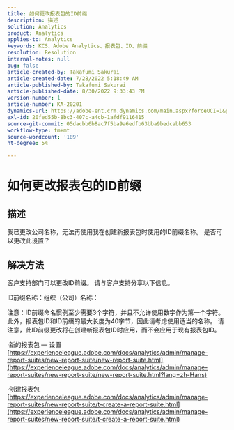```yaml
---
title: 如何更改报表包的ID前缀
description: 描述
solution: Analytics
product: Analytics
applies-to: Analytics
keywords: KCS、Adobe Analytics、报表包、ID、前缀
resolution: Resolution
internal-notes: null
bug: false
article-created-by: Takafumi Sakurai
article-created-date: 7/28/2022 5:18:49 AM
article-published-by: Takafumi Sakurai
article-published-date: 8/30/2022 9:33:43 PM
version-number: 1
article-number: KA-20201
dynamics-url: https://adobe-ent.crm.dynamics.com/main.aspx?forceUCI=1&pagetype=entityrecord&etn=knowledgearticle&id=373311bf-340e-ed11-82e5-000d3a379369
exl-id: 20fed55b-8bc3-407c-a4cb-1afdf9116415
source-git-commit: 05dacbb6b8ac7f5ba9a6edfb63bba9bedcabb653
workflow-type: tm+mt
source-wordcount: '189'
ht-degree: 5%

---
```


# 如何更改报表包的ID前缀

## 描述

我已更改公司名称，无法再使用我在创建新报表包时使用的ID前缀名称。 是否可以更改此设置？

## 解决方法


客户支持部门可以更改ID前缀。 请与客户支持分享以下信息。

ID前缀名称：组织（公司）名称：

注意：ID前缀命名惯例至少需要3个字符，并且不允许使用数字作为第一个字符。 此外，报表包ID和ID前缀的最大长度为40字节，因此请考虑使用适当的名称。 请注意，此ID前缀更改将在创建新报表包ID时应用，而不会应用于现有报表包ID。

·新的报表包 — 设置
[https://experienceleague.adobe.com/docs/analytics/admin/manage-report-suites/new-report-suite/new-report-suite.html](https://experienceleague.adobe.com/docs/analytics/admin/manage-report-suites/new-report-suite/new-report-suite.html?lang=zh-Hans)

·创建报表包
[https://experienceleague.adobe.com/docs/analytics/admin/manage-report-suites/new-report-suite/t-create-a-report-suite.html](https://experienceleague.adobe.com/docs/analytics/admin/manage-report-suites/new-report-suite/t-create-a-report-suite.html)
